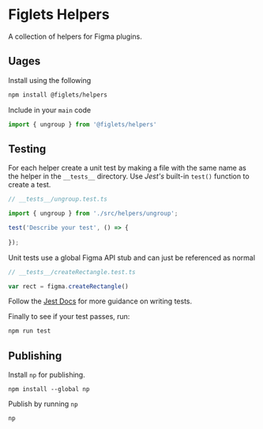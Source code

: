 # Figlets Helpers

A collection of helpers for Figma plugins.

## Uages

Install using the following

```bash
npm install @figlets/helpers
```

Include in your `main` code

```js
import { ungroup } from '@figlets/helpers'
```

## Testing

For each helper create a unit test by making a file with the same name as the helper in the `__tests__` directory. Use *Jest's* built-in `test()` function to create a test.

```js
// __tests__/ungroup.test.ts

import { ungroup } from './src/helpers/ungroup';

test('Describe your test', () => {
    
});
```

Unit tests use a global Figma API stub and can just be referenced as normal

```js
// __tests__/createRectangle.test.ts

var rect = figma.createRectangle()
```

Follow the [Jest Docs](https://jestjs.io/docs/getting-started) for more guidance on writing tests.

Finally to see if your test passes, run:

```bash
npm run test
```

## Publishing

Install `np` for publishing.

```
npm install --global np
```

Publish by running `np`

```
np
```